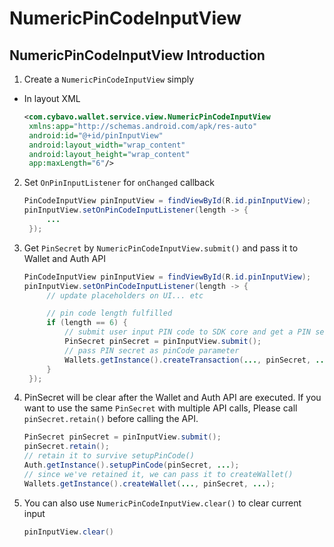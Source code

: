 # NumericPinCodeInputView

## NumericPinCodeInputView Introduction

1. Create a `NumericPinCodeInputView` simply
- In layout XML
    ```xml
    <com.cybavo.wallet.service.view.NumericPinCodeInputView
     xmlns:app="http://schemas.android.com/apk/res-auto"
     android:id="@+id/pinInputView"
     android:layout_width="wrap_content"
     android:layout_height="wrap_content"
     app:maxLength="6"/>
    ```
2. Set `OnPinInputListener` for `onChanged` callback
    ```java
    PinCodeInputView pinInputView = findViewById(R.id.pinInputView);
    pinInputView.setOnPinCodeInputListener(length -> {
         ...
     });
    ```

3. Get `PinSecret` by `NumericPinCodeInputView.submit()` and pass it to Wallet and Auth API
    ```java
    PinCodeInputView pinInputView = findViewById(R.id.pinInputView);
    pinInputView.setOnPinCodeInputListener(length -> {
         // update placeholders on UI... etc

         // pin code length fulfilled
         if (length == 6) {
             // submit user input PIN code to SDK core and get a PIN secret
             PinSecret pinSecret = pinInputView.submit();
             // pass PIN secret as pinCode parameter
             Wallets.getInstance().createTransaction(..., pinSecret, ...);
         }
     });
    ```

4. PinSecret will be clear after the Wallet and Auth API are executed.
        If you want to use the same `PinSecret` with multiple API calls,
        Please call `pinSecret.retain()` before calling the API.

    ```java
    PinSecret pinSecret = pinInputView.submit();
    pinSecret.retain();
    // retain it to survive setupPinCode()
    Auth.getInstance().setupPinCode(pinSecret, ...);
    // since we've retained it, we can pass it to createWallet()
    Wallets.getInstance().createWallet(..., pinSecret, ...);
    ```

5. You can also use `NumericPinCodeInputView.clear()` to clear current input

    ```java
    pinInputView.clear()
    ```

